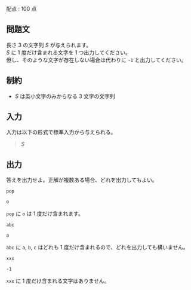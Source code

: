 配点 : $100$ 点

## 問題文

長さ $3$ の文字列 $S$ が与えられます。<br>
$S$ に $1$ 度だけ含まれる文字を $1$ つ出力してください。<br>
但し、そのような文字が存在しない場合は代わりに `-1` と出力してください。

## 制約

- $S$ は英小文字のみからなる $3$ 文字の文字列

## 入力

入力は以下の形式で標準入力から与えられる。

> $S$

## 出力

答えを出力せよ。正解が複数ある場合、どれを出力してもよい。

```input1
pop
```

```output1
o
```

`pop` に `o` は  $1$ 度だけ含まれます。

```input2
abc
```

```output2
a
```

`abc` に `a`, `b`, `c` はどれも $1$ 度だけ含まれるので、どれを出力しても構いません。

```input3
xxx
```

```output3
-1
```

`xxx` に $1$ 度だけ含まれる文字はありません。